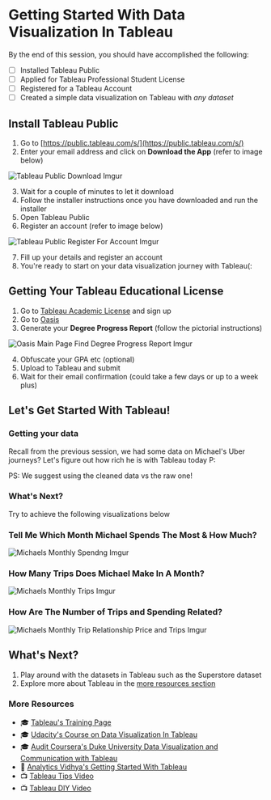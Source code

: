 # Getting Started With Data Visualization In Tableau

By the end of this session, you should have accomplished the following:
- [ ] Installed Tableau Public
- [ ] Applied for Tableau Professional Student License
- [ ] Registered for a Tableau Account
- [ ] Created a simple data visualization on Tableau with *any dataset*

## Install Tableau Public

1. Go to [https://public.tableau.com/s/](https://public.tableau.com/s/)
2. Enter your email address and click on **Download the App** (refer to image below)

![Tableau Public Download Imgur](https://i.imgur.com/upk7RHu.png)

3. Wait for a couple of minutes to let it download
4. Follow the installer instructions once you have downloaded and run the installer
5. Open Tableau Public
6. Register an account (refer to image below)

![Tableau Public Register For Account Imgur](https://i.imgur.com/G1R85HA.png)

7. Fill up your details and register an account
8. You're ready to start on your data visualization journey with Tableau(:

## Getting Your Tableau Educational License

1. Go to [Tableau Academic License](https://www.tableau.com/academic/students) and sign up
2. Go to [Oasis](oasis.smu.edu.sg)
3. Generate your **Degree Progress Report** (follow the pictorial instructions)

![Oasis Main Page Find Degree Progress Report Imgur](https://i.imgur.com/9a0tmOK.png)

4. Obfuscate your GPA etc (optional)
5. Upload to Tableau and submit
6. Wait for their email confirmation (could take a few days or up to a week plus)

## Let's Get Started With Tableau!

### Getting your data

Recall from the previous session, we had some data on Michael's Uber journeys? Let's figure out how rich he is with Tableau today P:

PS: We suggest using the cleaned data vs the raw one!

### What's Next?

Try to achieve the following visualizations below

### Tell Me Which Month Michael Spends The Most & How Much?

![Michaels Monthly Spendng Imgur](https://i.imgur.com/gtJVHPM.png)

### How Many Trips Does Michael Make In A Month?

![Michaels Monthly Trips Imgur](https://i.imgur.com/Ob4xuWx.png)

### How Are The Number of Trips and Spending Related?

![Michaels Monthly Trip Relationship Price and Trips Imgur](https://i.imgur.com/vQb2RIA.png)

## What's Next?

1. Play around with the datasets in Tableau such as the Superstore dataset
2. Explore more about Tableau in the [more resources section](#more-resources)

### More Resources

- 🎓 [Tableau's Training Page](https://www.tableau.com/learn/training)
- 🎓 [Udacity's Course on Data Visualization In Tableau](https://www.udacity.com/course/data-visualization-in-tableau--ud1006)
- 🎓 [Audit Coursera's Duke University Data Visualization and Communication with Tableau](https://www.coursera.org/learn/analytics-tableau)
- 📃 [Analytics Vidhya's Getting Started With Tableau](https://www.analyticsvidhya.com/learning-paths-data-science-business-analytics-business-intelligence-big-data/tableau-learning-path/)
- 📺 [Tableau Tips Video](https://www.youtube.com/watch?v=boJcT-lerFQ)
- 📺 [Tableau DIY Video](https://www.youtube.com/watch?v=1BLywLrQUcE&list=PLyD1XCIRA3gQmN73dHwQWr4R08ABZFMtZ)
